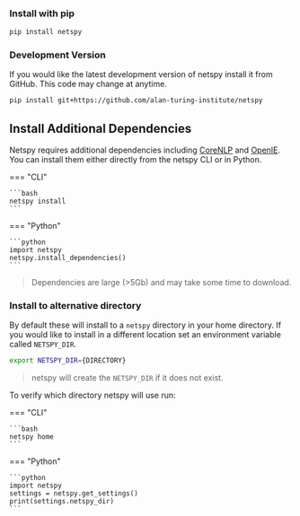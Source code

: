 
### Install with pip

```bash
pip install netspy
```

### Development Version

If you would like the latest development version of netspy install it from GitHub. This code may change at anytime.

```bash
pip install git+https://github.com/alan-turing-institute/netspy
```


## Install Additional Dependencies

Netspy requires additional dependencies including [CoreNLP](https://stanfordnlp.github.io/CoreNLP/) and [OpenIE](https://github.com/dair-iitd/OpenIE-standalone). You can install them either directly from the netspy CLI or in Python.


=== "CLI"

    ```bash
    netspy install
    ```

=== "Python"

    ```python
    import netspy
    netspy.install_dependencies()
    ```

> Dependencies are large (>5Gb) and may take some time to download.

### Install to alternative directory

By default these will install to a `netspy` directory in your home directory. If you would like to install in a different location set an environment variable called `NETSPY_DIR`.

```bash
export NETSPY_DIR={DIRECTORY}
```

> netspy will create the `NETSPY_DIR` if it does not exist.

To verify which directory netspy will use run:

=== "CLI"

    ```bash
    netspy home
    ```

=== "Python"

    ```python
    import netspy
    settings = netspy.get_settings()
    print(settings.netspy_dir)
    ```
